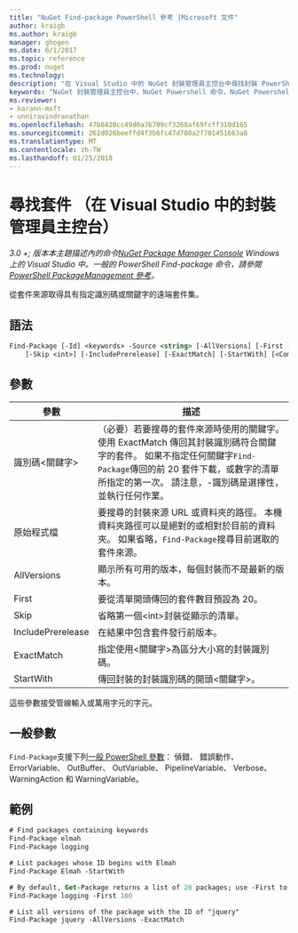 ```yaml
---
title: "NuGet Find-package PowerShell 參考 |Microsoft 文件"
author: kraigb
ms.author: kraigb
manager: ghogen
ms.date: 6/1/2017
ms.topic: reference
ms.prod: nuget
ms.technology: 
description: "在 Visual Studio 中的 NuGet 封裝管理員主控台中尋找封裝 PowerShell 命令的參考。"
keywords: "NuGet 封裝管理員主控台中，NuGet Powershell 命令，NuGet Powershell 參考資料，尋找封裝"
ms.reviewer:
- karann-msft
- unniravindranathan
ms.openlocfilehash: 47b8420cc49d0a76709cf3268af69fcff310d165
ms.sourcegitcommit: 262d026beeffd4f3b6fc47d780a2f701451663a8
ms.translationtype: MT
ms.contentlocale: zh-TW
ms.lasthandoff: 01/25/2018
---
```

# <a name="find-package-package-manager-console-in-visual-studio"></a>尋找套件 （在 Visual Studio 中的封裝管理員主控台）

*3.0 +; 版本本主題描述內的命令[NuGet Package Manager Console](Package-Manager-Console.md) Windows 上的 Visual Studio 中。一般的 PowerShell Find-package 命令，請參閱[PowerShell PackageManagement 參考](/powershell/module/packagemanagement/?view=powershell-6)。*

從套件來源取得具有指定識別碼或關鍵字的遠端套件集。

## <a name="syntax"></a>語法

```ps
Find-Package [-Id] <keywords> -Source <string> [-AllVersions] [-First [<int>]]
    [-Skip <int>] [-IncludePrerelease] [-ExactMatch] [-StartWith] [<CommonParameters>]
```

## <a name="parameters"></a>參數

| 參數 | 描述 |
| --- | --- |
| 識別碼&lt;關鍵字&gt; | （必要）若要搜尋的套件來源時使用的關鍵字。 使用 ExactMatch 傳回其封裝識別碼符合關鍵字的套件。 如果不指定任何關鍵字`Find-Package`傳回的前 20 套件下載，或數字的清單所指定的第一次。 請注意，-識別碼是選擇性，並執行任何作業。 |
| 原始程式檔 | 要搜尋的封裝來源 URL 或資料夾的路徑。 本機資料夾路徑可以是絕對的或相對於目前的資料夾。 如果省略，`Find-Package`搜尋目前選取的套件來源。 |
| AllVersions | 顯示所有可用的版本，每個封裝而不是最新的版本。 |
| First | 要從清單開頭傳回的套件數目預設為 20。 |
| Skip | 省略第一個&lt;int&gt;封裝從顯示的清單。  |
| IncludePrerelease | 在結果中包含套件發行前版本。 |
| ExactMatch | 指定使用&lt;關鍵字&gt;為區分大小寫的封裝識別碼。 |
| StartWith | 傳回封裝的封裝識別碼的開頭&lt;關鍵字&gt;。 |

這些參數接受管線輸入或萬用字元的字元。

## <a name="common-parameters"></a>一般參數

`Find-Package`支援下列[一般 PowerShell 參數](http://go.microsoft.com/fwlink/?LinkID=113216)： 偵錯、 錯誤動作、 ErrorVariable、 OutBuffer、 OutVariable、 PipelineVariable、 Verbose、 WarningAction 和 WarningVariable。

## <a name="examples"></a>範例

```ps
# Find packages containing keywords
Find-Package elmah
Find-Package logging

# List packages whose ID begins with Elmah
Find-Package Elmah -StartWith

# By default, Get-Package returns a list of 20 packages; use -First to show more
Find-Package logging -First 100

# List all versions of the package with the ID of "jquery"
Find-Package jquery -AllVersions -ExactMatch
```
